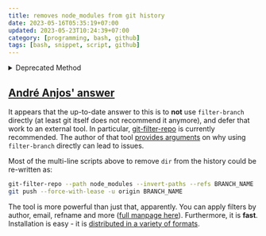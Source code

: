 ```yaml
---
title: removes node_modules from git history
date: 2023-05-16T05:35:19+07:00
updated: 2023-05-23T10:24:39+07:00
category: [programming, bash, github]
tags: [bash, snippet, script, github]
---
```


<!-- https://stackoverflow.com/questions/10067848/remove-folder-and-its-contents-from-git-githubs-history/61544937#61544937 -->

<details>
  <summary>Deprecated Method</summary>
  ***WARNING**: git filter-branch is [no longer officially recommended](https://git-scm.com/docs/git-filter-branch#_warning). 

  The official recommendation is to use [git-filter-repo](https://github.com/newren/git-filter-repo/).

  see [André Anjos' answer for details](#Andre-Anjos’-answer).

  * * * * *

  If you are here to copy-paste code:

  This is an example which removes `node_modules` from history

  ```bash
  git filter-branch --tree-filter "rm -rf node_modules" --prune-empty HEAD
  git for-each-ref --format="%(refname)" refs/original/ | xargs -n 1 git update-ref -d
  echo node_modules/ >> .gitignore
  git add .gitignore
  git commit -m 'Removing node_modules from git history'
  git gc
  git push origin master --force

  ```

  **What git actually does:**

  The first line iterates through all references on the same tree (`--tree-filter`) as HEAD (your current branch), running the command `rm -rf node_modules`. This command deletes the node_modules folder (`-r`, without `-r`, `rm` won't delete folders), with no prompt given to the user (`-f`). The added `--prune-empty` deletes useless (not changing anything) commits recursively.

  The second line deletes the reference to that old branch.

  The rest of the commands are relatively straightforward.
</details>

## [André Anjos' answer](https://stackoverflow.com/posts/61544937/timeline)

It appears that the up-to-date answer to this is to **not** use `filter-branch` directly (at least git itself does not recommend it anymore), and defer that work to an external tool. In particular, [git-filter-repo](https://github.com/newren/git-filter-repo/) is currently recommended. The author of that tool [provides arguments](https://github.com/newren/git-filter-repo/#filter-branch) on why using `filter-branch` directly can lead to issues.

Most of the multi-line scripts above to remove `dir` from the history could be re-written as:

```bash
git-filter-repo --path node_modules --invert-paths --refs BRANCH_NAME
git push --force-with-lease -u origin BRANCH_NAME
```

The tool is more powerful than just that, apparently. You can apply filters by author, email, refname and more ([full manpage here](https://htmlpreview.github.io/?https://github.com/newren/git-filter-repo/blob/docs/html/git-filter-repo.html)). Furthermore, it is **fast**. Installation is easy - it is [distributed in a variety of formats](https://github.com/newren/git-filter-repo/blob/master/INSTALL.md).
